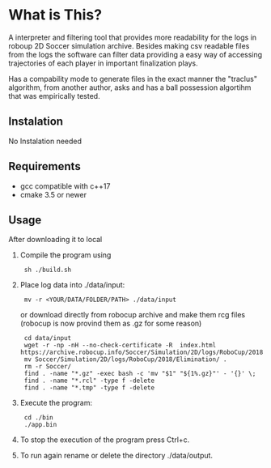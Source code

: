 # What is This?

A interpreter and filtering tool that provides more readability for the logs in roboup 2D Soccer simulation archive.
Besides making csv readable files from the logs the software can filter data providing a easy way of accessing
trajectories of each player in important finalization plays.

Has a compability mode to generate files in the exact manner the "traclus" algorithm, from another author, asks
and has a ball possession algortihm that was empirically tested.

## Instalation
No Instalation needed

## Requirements
* gcc compatible with c++17
* cmake 3.5 or newer

## Usage
After downloading it to local

1. Compile the program using
	 
        sh ./build.sh

3. Place log data into ./data/input:
        
        mv -r <YOUR/DATA/FOLDER/PATH> ./data/input

    or download directly from robocup archive and make them rcg files (robocup is now provind them as .gz for some reason)
        
        cd data/input
        wget -r -np -nH --no-check-certificate -R  index.html https://archive.robocup.info/Soccer/Simulation/2D/logs/RoboCup/2018/Elimination/
        mv Soccer/Simulation/2D/logs/RoboCup/2018/Elimination/ .
        rm -r Soccer/
        find . -name "*.gz" -exec bash -c 'mv "$1" "${1%.gz}"' - '{}' \;
        find . -name "*.rcl" -type f -delete
        find . -name "*.tmp" -type f -delete


4. Execute the program:

        cd ./bin
        ./app.bin

5. To stop the execution of the program press Ctrl+c.

6. To run again rename or delete the directory ./data/output.
	 
    